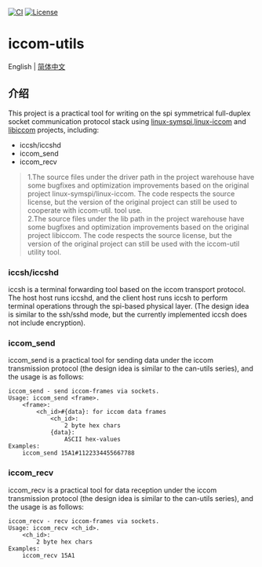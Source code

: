 [![CI](https://github.com/QQxiaoming/iccom-utils/actions/workflows/ci.yml/badge.svg?branch=main)](https://github.com/QQxiaoming/iccom-utils/actions/workflows/ci.yml)
[![License](https://img.shields.io/github/license/qqxiaoming/iccom-utils.svg?colorB=f48041&style=flat-square)](https://github.com/QQxiaoming/iccom-utils)

# iccom-utils

English | [简体中文](./README_zh_CN.md)

## 介绍

This project is a practical tool for writing on the spi symmetrical full-duplex socket communication protocol stack using [linux-symspi](https://github.com/Bosch-SW/linux-symspi),[linux-iccom](https://github.com/Bosch-SW/linux-iccom) and [libiccom](https://github.com/Bosch-SW/libiccom) projects, including:

- iccsh/iccshd
- iccom_send
- iccom_recv

> 1.The source files under the driver path in the project warehouse have some bugfixes and optimization improvements based on the original project linux-symspi/linux-iccom. The code respects the source license, but the version of the original project can still be used to cooperate with iccom-util. tool use.<br>2.The source files under the lib path in the project warehouse have some bugfixes and optimization improvements based on the original project libiccom. The code respects the source license, but the version of the original project can still be used with the iccom-util utility tool.

### iccsh/iccshd

iccsh is a terminal forwarding tool based on the iccom transport protocol. The host host runs iccshd, and the client host runs iccsh to perform terminal operations through the spi-based physical layer. (The design idea is similar to the ssh/sshd mode, but the currently implemented iccsh does not include encryption).

### iccom_send

iccom_send is a practical tool for sending data under the iccom transmission protocol (the design idea is similar to the can-utils series), and the usage is as follows:

```shell
iccom_send - send iccom-frames via sockets.
Usage: iccom_send <frame>.
    <frame>:
        <ch_id>#{data}: for iccom data frames
            <ch_id>:
                2 byte hex chars
            {data}:
                ASCII hex-values
Examples:
    iccom_send 15A1#1122334455667788
```

### iccom_recv

iccom_recv is a practical tool for data reception under the iccom transmission protocol (the design idea is similar to the can-utils series), and the usage is as follows:

```shell
iccom_recv - recv iccom-frames via sockets.
Usage: iccom_recv <ch_id>.
    <ch_id>:
        2 byte hex chars
Examples:
    iccom_recv 15A1
```
